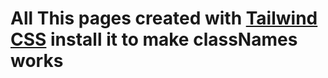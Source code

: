 # All This pages created with [Tailwind CSS](https://tailwindcss.com/) install it to make classNames works
